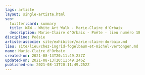 ```yaml
---
tags: artiste
layout: single-artiste.html
seo:
  twitter:card: summary
  title: WAW - White Art Walk - Marie-Claire d'Orbaix
  description: Marie-Claire d'Orbaix - Poête - lieu numéro 18
discipline: Poêsie
artiste-associe: site/exhibitor/marie-claire-dorbaix.md
lieu: site/lieu/chez-ingrid-fogelbaum-et-michel-vertongen.md
name: Marie-Claire d'Orbaix
created-on: 2021-08-13T20:11:49.237Z
updated-on: 2021-08-13T20:11:49.246Z
published-on: 2021-08-13T20:11:49.252Z
---
```

